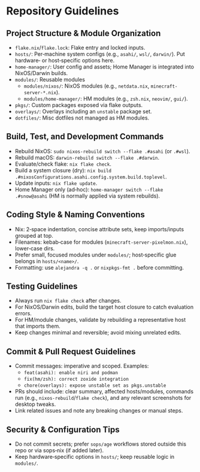 # Repository Guidelines

## Project Structure & Module Organization
- `flake.nix`/`flake.lock`: Flake entry and locked inputs.
- `hosts/`: Per‑machine system configs (e.g., `asahi/`, `wsl/`, `darwin/`). Put hardware‑ or host‑specific options here.
- `home-manager/`: User config and assets; Home Manager is integrated into NixOS/Darwin builds.
- `modules/`: Reusable modules
  - `modules/nixos/`: NixOS modules (e.g., `netdata.nix`, `minecraft-server-*.nix`).
  - `modules/home-manager/`: HM modules (e.g., `zsh.nix`, `neovim/`, `gui/`).
- `pkgs/`: Custom packages exposed via flake outputs.
- `overlays/`: Overlays including an `unstable` package set.
- `dotfiles/`: Misc dotfiles not managed as HM modules.

## Build, Test, and Development Commands
- Rebuild NixOS: `sudo nixos-rebuild switch --flake .#asahi` (or `.#wsl`).
- Rebuild macOS: `darwin-rebuild switch --flake .#darwin`.
- Evaluate/check flake: `nix flake check`.
- Build a system closure (dry): `nix build .#nixosConfigurations.asahi.config.system.build.toplevel`.
- Update inputs: `nix flake update`.
- Home Manager only (ad‑hoc): `home-manager switch --flake .#snow@asahi` (HM is normally applied via system rebuilds).

## Coding Style & Naming Conventions
- Nix: 2‑space indentation, concise attribute sets, keep imports/inputs grouped at top.
- Filenames: kebab‑case for modules (`minecraft-server-pixelmon.nix`), lower‑case dirs.
- Prefer small, focused modules under `modules/`; host‑specific glue belongs in `hosts/<name>/`.
- Formatting: use `alejandra -q .` or `nixpkgs-fmt .` before committing.

## Testing Guidelines
- Always run `nix flake check` after changes.
- For NixOS/Darwin edits, build the target host closure to catch evaluation errors.
- For HM/module changes, validate by rebuilding a representative host that imports them.
- Keep changes minimal and reversible; avoid mixing unrelated edits.

## Commit & Pull Request Guidelines
- Commit messages: imperative and scoped. Examples:
  - `feat(asahi): enable niri and podman`
  - `fix(hm/zsh): correct zoxide integration`
  - `chore(overlays): expose unstable set as pkgs.unstable`
- PRs should include: clear summary, affected hosts/modules, commands run (e.g., `nixos-rebuild`/`flake check`), and any relevant screenshots for desktop tweaks.
- Link related issues and note any breaking changes or manual steps.

## Security & Configuration Tips
- Do not commit secrets; prefer `sops/age` workflows stored outside this repo or via sops‑nix (if added later).
- Keep hardware‑specific options in `hosts/`; keep reusable logic in `modules/`.
